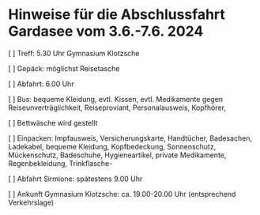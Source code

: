 <!--
author: Christian Golnik

language: de

@style
.lia-effect__circle {
    display: none !important;
}

@media (min-width: 600px) {
    .newspaper {
        column-count: 2;
        column-gap: 40px;
        column-rule: 1px solid lightblue;
    }
}

h1, h2, h3, h4, h5, h6 {
  column-span: all;
}

.cb {
    break-before: column;
}
@end

mode: Presentation

@onload
window.LIA.settings.font_size = 2
@end

-->

# Hinweise für die Abschlussfahrt Gardasee vom 3.6.-7.6. 2024

[ ] Treff: 5.30 Uhr Gymnasium Klotzsche

[ ] Gepäck: möglichst Reisetasche

[ ] Abfahrt: 6.00 Uhr

[ ] Bus: bequeme Kleidung, evtl. Kissen, evtl. Medikamente gegen Reiseunverträglichkeit, Reiseproviant, Personalausweis, Kopfhörer, 

[ ] Bettwäsche wird gestellt

[ ] Einpacken: Impfausweis, Versicherungskarte, Handtücher, Badesachen, Ladekabel, bequeme Kleidung, Kopfbedeckung, Sonnenschutz, Mückenschutz, Badeschuhe, Hygieneartikel, private Medikamente, Regenbekleidung, Trinkflasche- 

[ ] Abfahrt Sirmione: spätestens 9.00 Uhr

[ ] Ankunft Gymnasium Klotzsche: ca. 19.00-20.00 Uhr (entsprechend Verkehrslage)

